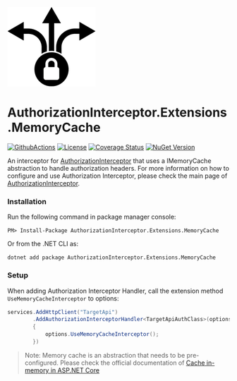 ![AuthorizationInterceptor Icon](../../resources/icon.png)

# AuthorizationInterceptor.Extensions.MemoryCache
[![GithubActions](https://github.com/Adolfok3/authorizationinterceptor/actions/workflows/main.yml/badge.svg)](https://github.com/Adolfok3/AuthorizationInterceptor/actions)
[![License](https://img.shields.io/badge/license-MIT-green)](./LICENSE)
[![Coverage Status](https://coveralls.io/repos/github/Adolfok3/authorizationinterceptor/badge.svg?branch=main)](https://coveralls.io/github/Adolfok3/authorizationinterceptor?branch=main)
[![NuGet Version](https://img.shields.io/nuget/vpre/AuthorizationInterceptor.Extensions.Abstractions)](https://nuget.org/packages/AuthorizationInterceptor.Extensions.MemoryCache)

An interceptor for [AuthorizationInterceptor](https://github.com/Adolfok3/AuthorizationInterceptor) that uses a IMemoryCache abstraction to handle authorization headers. For more information on how to configure and use Authorization Interceptor, please check the main page of [AuthorizationInterceptor](https://github.com/Adolfok3/AuthorizationInterceptor).

### Installation
Run the following command in package manager console:
```
PM> Install-Package AuthorizationInterceptor.Extensions.MemoryCache
```

Or from the .NET CLI as:
```
dotnet add package AuthorizationInterceptor.Extensions.MemoryCache
```

### Setup
When adding Authorization Interceptor Handler, call the extension method `UseMemoryCacheInterceptor` to options:
```csharp
services.AddHttpClient("TargetApi")
        .AddAuthorizationInterceptorHandler<TargetApiAuthClass>(options =>
		{
			options.UseMemoryCacheInterceptor();
		})
```
> Note: Memory cache is an abstraction that needs to be pre-configured. Please check the official documentation of [Cache in-memory in ASP.NET Core](https://learn.microsoft.com/en-us/aspnet/core/performance/caching/memory)